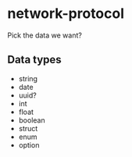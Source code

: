 # network-protocol

Pick the data we want?

## Data types
- string
- date
- uuid?
- int
- float
- boolean
- struct
- enum
- option
